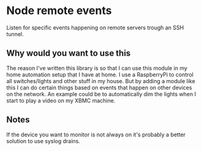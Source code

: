 Node remote events
==================

Listen for specific events happening on remote servers trough an SSH tunnel.

Why would you want to use this
------------------------------
The reason I've written this library is so that I can use this module in my home automation setup that I have at home.
I use a RaspberryPi to control all switches/lights and other stuff in my house. 
But by adding a module like this I can do certain things based on events that happen on other devices on the network. 
An example could be to automatically dim the lights when I start to play a video on my XBMC machine.

Notes
-----
If the device you want to monitor is not always on it's probably a better solution to use syslog drains.
